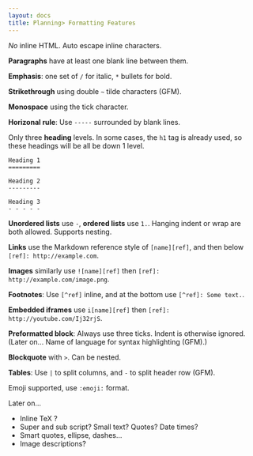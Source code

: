 ```yaml
---
layout: docs
title: Planning> Formatting Features
---
```


_No_ inline HTML. Auto escape inline characters.

**Paragraphs** have at least one blank line between them.

**Emphasis**: one set of `/` for italic, `*` bullets for bold.

**Strikethrough** using double `~` tilde characters (GFM).

**Monospace** using the tick character.

**Horizonal rule**: Use `-----` surrounded by blank lines.

Only three **heading** levels. In some cases, the `h1` tag is already used, so these headings will be all be down 1 level.

    Heading 1
    =========

    Heading 2
    ---------

    Heading 3
    - - - - -

**Unordered lists** use `-`, **ordered lists** use `1.`. Hanging indent or wrap are both allowed. Supports nesting.

**Links** use the Markdown reference style of `[name][ref]`, and then below `[ref]: http://example.com`.

**Images** similarly use `![name][ref]` then `[ref]: http://example.com/image.png`.

**Footnotes**: Use `[^ref]` inline, and at the bottom use `[^ref]: Some text.`.

**Embedded iframes** use `i[name][ref]` then `[ref]: http://youtube.com/Ij32rjS`.

**Preformatted block**: Always use three ticks. Indent is otherwise ignored. (Later on... Name of language for syntax highlighting (GFM).)

**Blockquote** with `>`. Can be nested.

**Tables**: Use `|` to split columns, and `-` to split header row (GFM).

Emoji supported, use `:emoji:` format.

Later on...
- Inline TeX ?
- Super and sub script? Small text? Quotes? Date times?
- Smart quotes, ellipse, dashes...
- Image descriptions?
